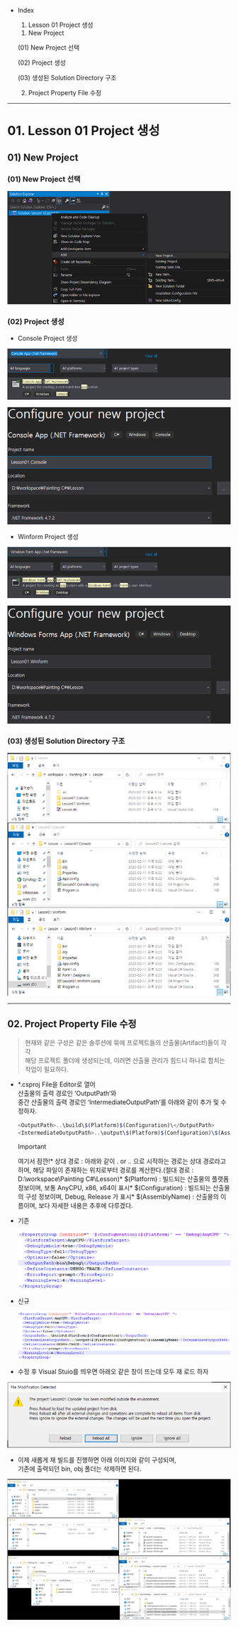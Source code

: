 - Index
    
    01. Lesson 01 Project 생성
    
    01) New Project
    
    (01) New Project 선택
    
    (02) Project 생성
    
    (03) 생성된 Solution Directory 구조
    
    02. Project Property File 수정
    

---

# 01. Lesson 01 Project 생성

## 01) New Project

### (01) New Project 선택

![Untitled.png](00.%20attachments/Untitled.png)

### (02) Project 생성

- Console Project 생성

![Untitled 1.png](00.%20attachments/Untitled%201.png)

![Untitled 2.png](00.%20attachments/Untitled%202.png)

- Winform Project 생성

![Untitled 3.png](00.%20attachments/Untitled%203.png)

![Untitled 4.png](00.%20attachments/Untitled%204.png)

### (03) 생성된 Solution Directory 구조

![Untitled 5.png](00.%20attachments/Untitled%205.png)

---

## 02. Project Property File 수정

> 현재와 같은 구성은 같은 솔루션에 묶에 프로젝트들의 산출물(Artifact!)들이 각각  
> 해당 프로젝트 폴더에 생성되는데, 이러면 산출물 관리가 힘드니 하나로 합치는  
> 작업이 필요하다.  

- *.csproj File을 Editor로 열어  
    산출물의 출력 경로인 ‘OutputPath’와  
    중간 산출물의 출력 경로인 ‘IntermediateOutputPath’를 아래와 같이 추가 및 수정하자.  
    
    ```JavaScript
    <OutputPath>..\build\$(Platform)$(Configuration)\</OutputPath>
    <IntermediateOutputPath>..\output\$(Platform)$(Configuration)\$(AssemblyName)</IntermediateOutputPath>
    ```
    
    > [!important]  
    > 여기서 잠깐!* 상대 경로 : 아래와 같이 . or .. 으로 시작하는 경로는 상대 경로라고 하며, 해당 파일이 존재하는 위치로부터 경로를 계산한다.(절대 경로 : D:\workspace\Painting C#\Lesson)* $(Platform) : 빌드되는 산출물의 플랫폼 정보이며, 보통 AnyCPU, x86, x64이 표시* $(Configuration) : 빌드되는 산출물의 구성 정보이며, Debug, Release 가 표시* $(AssemblyName) : 산출물의 이름이며, 보다 자세한 내용은 추후에 다루겠다.  
    
- 기존
    
    ![Untitled 6.png](00.%20attachments/Untitled%206.png)
    
- 신규
    
    ![Untitled 7.png](00.%20attachments/Untitled%207.png)
    
- 수정 후 Visual Stuio를 띄우면 아래오 같은 창이 뜨는데 모두 재 로드 하자

![Untitled 8.png](00.%20attachments/Untitled%208.png)

- 이제 새롭게 재 빌드를 진행하면 아래 이미지와 같이 구성되며,  
    기존에 출력되던 bin, obj 폴더는 삭제하면 된다.  
    

![Untitled 9.png](00.%20attachments/Untitled%209.png)